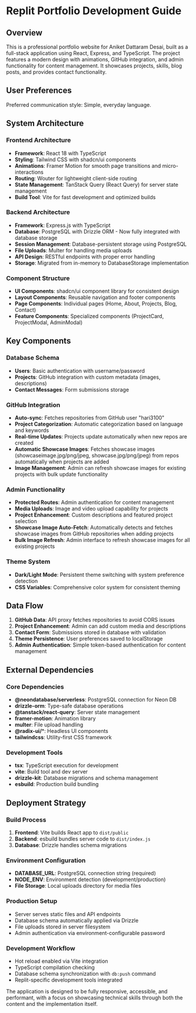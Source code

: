# Replit Portfolio Development Guide

## Overview

This is a professional portfolio website for Aniket Dattaram Desai, built as a full-stack application using React, Express, and TypeScript. The project features a modern design with animations, GitHub integration, and admin functionality for content management. It showcases projects, skills, blog posts, and provides contact functionality.

## User Preferences

Preferred communication style: Simple, everyday language.

## System Architecture

### Frontend Architecture
- **Framework**: React 18 with TypeScript
- **Styling**: Tailwind CSS with shadcn/ui components
- **Animations**: Framer Motion for smooth page transitions and micro-interactions
- **Routing**: Wouter for lightweight client-side routing
- **State Management**: TanStack Query (React Query) for server state management
- **Build Tool**: Vite for fast development and optimized builds

### Backend Architecture
- **Framework**: Express.js with TypeScript
- **Database**: PostgreSQL with Drizzle ORM - Now fully integrated with database storage
- **Session Management**: Database-persistent storage using PostgreSQL
- **File Uploads**: Multer for handling media uploads
- **API Design**: RESTful endpoints with proper error handling
- **Storage**: Migrated from in-memory to DatabaseStorage implementation

### Component Structure
- **UI Components**: shadcn/ui component library for consistent design
- **Layout Components**: Reusable navigation and footer components
- **Page Components**: Individual pages (Home, About, Projects, Blog, Contact)
- **Feature Components**: Specialized components (ProjectCard, ProjectModal, AdminModal)

## Key Components

### Database Schema
- **Users**: Basic authentication with username/password
- **Projects**: GitHub integration with custom metadata (images, descriptions)
- **Contact Messages**: Form submissions storage

### GitHub Integration
- **Auto-sync**: Fetches repositories from GitHub user "hari3100"
- **Project Categorization**: Automatic categorization based on language and keywords  
- **Real-time Updates**: Projects update automatically when new repos are created
- **Automatic Showcase Images**: Fetches showcase images (showcaseimage.jpg/png/jpeg, showcase.jpg/png/jpeg) from repos automatically when projects are added
- **Image Management**: Admin can refresh showcase images for existing projects with bulk update functionality

### Admin Functionality
- **Protected Routes**: Admin authentication for content management
- **Media Uploads**: Image and video upload capability for projects
- **Project Enhancement**: Custom descriptions and featured project selection
- **Showcase Image Auto-Fetch**: Automatically detects and fetches showcase images from GitHub repositories when adding projects
- **Bulk Image Refresh**: Admin interface to refresh showcase images for all existing projects

### Theme System
- **Dark/Light Mode**: Persistent theme switching with system preference detection
- **CSS Variables**: Comprehensive color system for consistent theming

## Data Flow

1. **GitHub Data**: API proxy fetches repositories to avoid CORS issues
2. **Project Enhancement**: Admin can add custom media and descriptions
3. **Contact Form**: Submissions stored in database with validation
4. **Theme Persistence**: User preferences saved to localStorage
5. **Admin Authentication**: Simple token-based authentication for content management

## External Dependencies

### Core Dependencies
- **@neondatabase/serverless**: PostgreSQL connection for Neon DB
- **drizzle-orm**: Type-safe database operations
- **@tanstack/react-query**: Server state management
- **framer-motion**: Animation library
- **multer**: File upload handling
- **@radix-ui/***: Headless UI components
- **tailwindcss**: Utility-first CSS framework

### Development Tools
- **tsx**: TypeScript execution for development
- **vite**: Build tool and dev server
- **drizzle-kit**: Database migrations and schema management
- **esbuild**: Production build bundling

## Deployment Strategy

### Build Process
1. **Frontend**: Vite builds React app to `dist/public`
2. **Backend**: esbuild bundles server code to `dist/index.js`
3. **Database**: Drizzle handles schema migrations

### Environment Configuration
- **DATABASE_URL**: PostgreSQL connection string (required)
- **NODE_ENV**: Environment detection (development/production)
- **File Storage**: Local uploads directory for media files

### Production Setup
- Server serves static files and API endpoints
- Database schema automatically applied via Drizzle
- File uploads stored in server filesystem
- Admin authentication via environment-configurable password

### Development Workflow
- Hot reload enabled via Vite integration
- TypeScript compilation checking
- Database schema synchronization with `db:push` command
- Replit-specific development tools integrated

The application is designed to be fully responsive, accessible, and performant, with a focus on showcasing technical skills through both the content and the implementation itself.